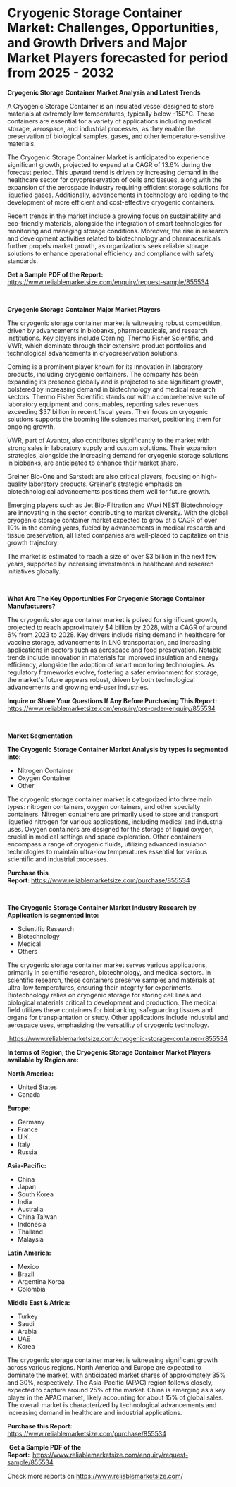 <p><h1>Cryogenic Storage Container Market: Challenges, Opportunities, and Growth Drivers and Major Market Players forecasted for period from 2025 - 2032</h1></p><p><strong>Cryogenic Storage Container Market Analysis and Latest Trends</strong></p>
<p><p>A Cryogenic Storage Container is an insulated vessel designed to store materials at extremely low temperatures, typically below -150°C. These containers are essential for a variety of applications including medical storage, aerospace, and industrial processes, as they enable the preservation of biological samples, gases, and other temperature-sensitive materials.</p><p>The Cryogenic Storage Container Market is anticipated to experience significant growth, projected to expand at a CAGR of 13.6% during the forecast period. This upward trend is driven by increasing demand in the healthcare sector for cryopreservation of cells and tissues, along with the expansion of the aerospace industry requiring efficient storage solutions for liquefied gases. Additionally, advancements in technology are leading to the development of more efficient and cost-effective cryogenic containers.</p><p>Recent trends in the market include a growing focus on sustainability and eco-friendly materials, alongside the integration of smart technologies for monitoring and managing storage conditions. Moreover, the rise in research and development activities related to biotechnology and pharmaceuticals further propels market growth, as organizations seek reliable storage solutions to enhance operational efficiency and compliance with safety standards.</p></p>
<p><strong>Get a Sample PDF of the Report:&nbsp;</strong> <a href="https://www.reliablemarketsize.com/enquiry/request-sample/855534?utm_campaign=2600&utm_medium=2&utm_source=Github&utm_content=ia&utm_term=20022025&utm_id=cryogenic-storage-container">https://www.reliablemarketsize.com/enquiry/request-sample/855534</a></p>
<p>&nbsp;</p>
<p><strong>Cryogenic Storage Container Major Market Players</strong></p>
<p><p>The cryogenic storage container market is witnessing robust competition, driven by advancements in biobanks, pharmaceuticals, and research institutions. Key players include Corning, Thermo Fisher Scientific, and VWR, which dominate through their extensive product portfolios and technological advancements in cryopreservation solutions.</p><p>Corning is a prominent player known for its innovation in laboratory products, including cryogenic containers. The company has been expanding its presence globally and is projected to see significant growth, bolstered by increasing demand in biotechnology and medical research sectors. Thermo Fisher Scientific stands out with a comprehensive suite of laboratory equipment and consumables, reporting sales revenues exceeding $37 billion in recent fiscal years. Their focus on cryogenic solutions supports the booming life sciences market, positioning them for ongoing growth.</p><p>VWR, part of Avantor, also contributes significantly to the market with strong sales in laboratory supply and custom solutions. Their expansion strategies, alongside the increasing demand for cryogenic storage solutions in biobanks, are anticipated to enhance their market share.</p><p>Greiner Bio-One and Sarstedt are also critical players, focusing on high-quality laboratory products. Greiner's strategic emphasis on biotechnological advancements positions them well for future growth.</p><p>Emerging players such as Jet Bio-Filtration and Wuxi NEST Biotechnology are innovating in the sector, contributing to market diversity. With the global cryogenic storage container market expected to grow at a CAGR of over 10% in the coming years, fueled by advancements in medical research and tissue preservation, all listed companies are well-placed to capitalize on this growth trajectory. </p><p>The market is estimated to reach a size of over $3 billion in the next few years, supported by increasing investments in healthcare and research initiatives globally.</p></p>
<p>&nbsp;</p>
<p><strong>What Are The Key Opportunities For Cryogenic Storage Container Manufacturers?</strong></p>
<p><p>The cryogenic storage container market is poised for significant growth, projected to reach approximately $4 billion by 2028, with a CAGR of around 6% from 2023 to 2028. Key drivers include rising demand in healthcare for vaccine storage, advancements in LNG transportation, and increasing applications in sectors such as aerospace and food preservation. Notable trends include innovation in materials for improved insulation and energy efficiency, alongside the adoption of smart monitoring technologies. As regulatory frameworks evolve, fostering a safer environment for storage, the market's future appears robust, driven by both technological advancements and growing end-user industries.</p></p>
<p><strong>Inquire or Share Your Questions If Any Before Purchasing This Report:</strong> <a href="https://www.reliablemarketsize.com/enquiry/pre-order-enquiry/855534?utm_campaign=2600&utm_medium=2&utm_source=Github&utm_content=ia&utm_term=20022025&utm_id=cryogenic-storage-container">https://www.reliablemarketsize.com/enquiry/pre-order-enquiry/855534</a></p>
<p>&nbsp;</p>
<p><strong>Market Segmentation</strong></p>
<p><strong>The Cryogenic Storage Container Market Analysis by types is segmented into:</strong></p>
<p><ul><li>Nitrogen Container</li><li>Oxygen Container</li><li>Other</li></ul></p>
<p><p>The cryogenic storage container market is categorized into three main types: nitrogen containers, oxygen containers, and other specialty containers. Nitrogen containers are primarily used to store and transport liquefied nitrogen for various applications, including medical and industrial uses. Oxygen containers are designed for the storage of liquid oxygen, crucial in medical settings and space exploration. Other containers encompass a range of cryogenic fluids, utilizing advanced insulation technologies to maintain ultra-low temperatures essential for various scientific and industrial processes.</p></p>
<p><strong>Purchase this Report:&nbsp;</strong><a href="https://www.reliablemarketsize.com/purchase/855534?utm_campaign=2600&utm_medium=2&utm_source=Github&utm_content=ia&utm_term=20022025&utm_id=cryogenic-storage-container">https://www.reliablemarketsize.com/purchase/855534</a></p>
<p>&nbsp;</p>
<p><strong>The Cryogenic Storage Container Market Industry Research by Application is segmented into:</strong></p>
<p><ul><li>Scientific Research</li><li>Biotechnology</li><li>Medical</li><li>Others</li></ul></p>
<p><p>The cryogenic storage container market serves various applications, primarily in scientific research, biotechnology, and medical sectors. In scientific research, these containers preserve samples and materials at ultra-low temperatures, ensuring their integrity for experiments. Biotechnology relies on cryogenic storage for storing cell lines and biological materials critical to development and production. The medical field utilizes these containers for biobanking, safeguarding tissues and organs for transplantation or study. Other applications include industrial and aerospace uses, emphasizing the versatility of cryogenic technology.</p></p>
<p><a href="https://www.reliablemarketsize.com/cryogenic-storage-container-r855534?utm_campaign=2600&utm_medium=2&utm_source=Github&utm_content=ia&utm_term=20022025&utm_id=cryogenic-storage-container">&nbsp;https://www.reliablemarketsize.com/cryogenic-storage-container-r855534</a></p>
<p><strong>In terms of Region, the Cryogenic Storage Container Market Players available by Region are:</strong></p>
<p>
    <p> <strong> North America: </strong>
        <ul>
            <li>United States</li>
            <li>Canada</li>
        </ul>
        </p> 
    <p> <strong> Europe: </strong>
        <ul>
            <li>Germany</li>
            <li>France</li>
            <li>U.K.</li>
            <li>Italy</li>
            <li>Russia</li>
        </ul>
        </p> 
    <p> <strong> Asia-Pacific: </strong>
        <ul>
            <li>China</li>
            <li>Japan</li>
            <li>South Korea</li>
            <li>India</li>
            <li>Australia</li>
            <li>China Taiwan</li>
            <li>Indonesia</li>
            <li>Thailand</li>
            <li>Malaysia</li>
        </ul>
        </p> 
    <p> <strong> Latin America: </strong>
        <ul>
            <li>Mexico</li>
            <li>Brazil</li>
            <li>Argentina Korea</li>
            <li>Colombia</li>
        </ul>
        </p> 
    <p> <strong> Middle East & Africa: </strong>
        <ul>
            <li>Turkey</li>
            <li>Saudi</li>
            <li>Arabia</li>
            <li>UAE</li>
            <li>Korea</li>
        </ul>
    </p>
    </p>
<p><p>The cryogenic storage container market is witnessing significant growth across various regions. North America and Europe are expected to dominate the market, with anticipated market shares of approximately 35% and 30%, respectively. The Asia-Pacific (APAC) region follows closely, expected to capture around 25% of the market. China is emerging as a key player in the APAC market, likely accounting for about 15% of global sales. The overall market is characterized by technological advancements and increasing demand in healthcare and industrial applications.</p></p>
<p><strong>Purchase this Report: </strong><a href="https://www.reliablemarketsize.com/purchase/855534?utm_campaign=2600&utm_medium=2&utm_source=Github&utm_content=ia&utm_term=20022025&utm_id=cryogenic-storage-container">https://www.reliablemarketsize.com/purchase/855534</a></p>
<p>&nbsp;<strong>Get a Sample PDF of the Report:&nbsp;&nbsp;</strong><a href="https://www.reliablemarketsize.com/enquiry/request-sample/855534?utm_campaign=2600&utm_medium=2&utm_source=Github&utm_content=ia&utm_term=20022025&utm_id=cryogenic-storage-container">https://www.reliablemarketsize.com/enquiry/request-sample/855534</a></p>
<p><strong></strong></p>
<p>Check more reports on <a href="https://www.reliablemarketsize.com/?utm_campaign=2600&utm_medium=2&utm_source=Github&utm_content=ia&utm_term=20022025&utm_id=cryogenic-storage-container">https://www.reliablemarketsize.com/</a></p>